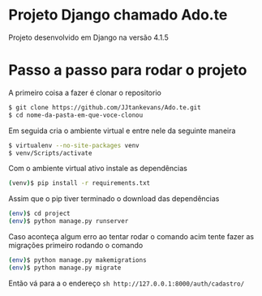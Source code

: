 # Projeto Django chamado Ado.te
Projeto desenvolvido em Django na versão 4.1.5
# Passo a passo para rodar o projeto

A primeiro coisa a fazer é clonar o repositorio
```sh
$ git clone https://github.com/JJtankevans/Ado.te.git
$ cd nome-da-pasta-em-que-voce-clonou
```
Em seguida cria o ambiente virtual e entre nele da seguinte maneira
```sh
$ virtualenv --no-site-packages venv
$ venv/Scripts/activate
```
Com o ambiente virtual ativo instale as dependências
```sh
(venv)$ pip install -r requirements.txt
```

Assim que o pip tiver terminado o download das dependências
```sh
(env)$ cd project
(env)$ python manage.py runserver
```

Caso aconteça algum erro ao tentar rodar o comando acim tente fazer as migrações primeiro rodando o comando
```sh
(env)$ python manage.py makemigrations
(env)$ python manage.py migrate
```

Então vá para a o endereço ```sh http://127.0.0.1:8000/auth/cadastro/```